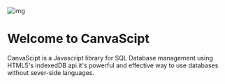 
![img](https://upload.wikimedia.org/wikipedia/commons/0/01/CanvaScript.png "a tite")
# Welcome to CanvaScipt
CanvaScipt is a Javascript library for SQL  Database management using HTML5's indexedDB api.it's powerful and effective way  to use databases without  sever-side languages.
